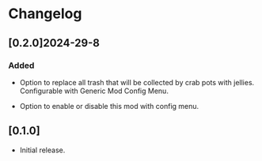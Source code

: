 # Changelog

## \[0.2.0\]2024-29-8

### Added

- Option to replace all trash that will be collected by crab pots with
  jellies. Configurable with Generic Mod Config Menu.

- Option to enable or disable this mod with config menu.

## \[0.1.0\]

- Initial release.
